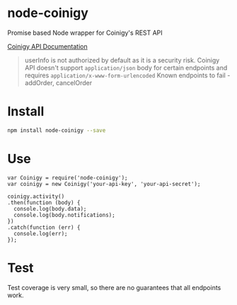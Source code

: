 # node-coinigy
Promise based Node wrapper for Coinigy's REST API

[Coinigy API Documentation](http://docs.coinigy.apiary.io/)

>userInfo is not authorized by default as it is a security risk.
>Coinigy API doesn't support `application/json` body for certain endpoints and requires `application/x-www-form-urlencoded`
>Known endpoints to fail - addOrder, cancelOrder

# Install
```bash
npm install node-coinigy --save
```

# Use
```
var Coinigy = require('node-coinigy');
var coinigy = new Coinigy('your-api-key', 'your-api-secret');

coinigy.activity()
.then(function (body) {
  console.log(body.data);
  console.log(body.notifications);
})
.catch(function (err) {
  console.log(err);
});
```

# Test

Test coverage is very small, so there are no guarantees that all endpoints work.

